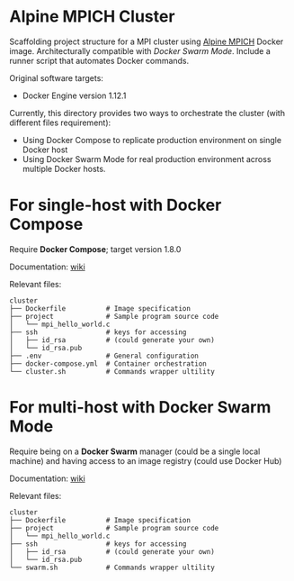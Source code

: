 Alpine MPICH Cluster
====================

Scaffolding project structure for a MPI cluster using [Alpine MPICH](https://hub.docker.com/r/heitor57/alpine-mpich) Docker image. Architecturally compatible with *Docker Swarm Mode*. Include a runner script that automates Docker commands.

Original software targets:
- Docker Engine version 1.12.1


Currently, this directory provides two ways to orchestrate the cluster (with different files requirement):
+ Using Docker Compose to replicate production environment on single Docker host
+ Using Docker Swarm Mode for real production environment across multiple Docker hosts.


# For single-host with Docker Compose 

Require **Docker Compose**; target version 1.8.0

Documentation: [wiki](https://github.com/NLKNguyen/alpine-mpich/wiki/Single-Host-Orchestration)

Relevant files:

```
cluster
├── Dockerfile          # Image specification
├── project             # Sample program source code
│   └── mpi_hello_world.c
├── ssh                 # keys for accessing
│   ├── id_rsa          # (could generate your own)
│   └── id_rsa.pub
├── .env                # General configuration
├── docker-compose.yml  # Container orchestration 
└── cluster.sh          # Commands wrapper ultility
```

# For multi-host with Docker Swarm Mode

Require being on a **Docker Swarm** manager (could be a single local machine) and having access to an image registry (could use Docker Hub) 

Documentation: [wiki](https://github.com/NLKNguyen/alpine-mpich/wiki/Multi-Host-Orchestration)

Relevant files:

```
cluster
├── Dockerfile          # Image specification
├── project             # Sample program source code
│   └── mpi_hello_world.c
├── ssh                 # keys for accessing
│   ├── id_rsa          # (could generate your own)
│   └── id_rsa.pub
└── swarm.sh            # Commands wrapper ultility

```
